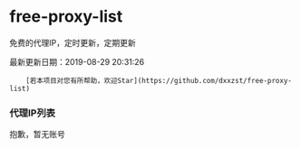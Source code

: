 # free-proxy-list

免费的代理IP，定时更新，定期更新

最新更新日期：2019-08-29 20:31:26 

 
        [若本项目对您有所帮助，欢迎Star](https://github.com/dxxzst/free-proxy-list) 

 ### 代理IP列表

抱歉，暂无账号

>